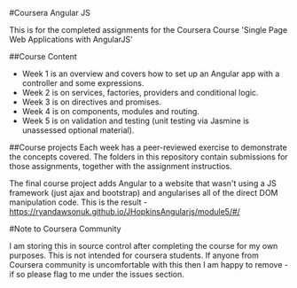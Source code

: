 #Coursera Angular JS

This is for the completed assignments for the Coursera Course 'Single Page Web Applications with AngularJS'

##Course Content
* Week 1 is an overview and covers how to set up an Angular app with a controller and some expressions.
* Week 2 is on services, factories, providers and conditional logic.
* Week 3 is on directives and promises.
* Week 4 is on components, modules and routing.
* Week 5 is on validation and testing (unit testing via Jasmine is unassessed optional material).

##Course projects
Each week has a peer-reviewed exercise to demonstrate the concepts covered. The folders in this repository contain submissions for those assignments, together with the assignment instructios.

The final course project adds Angular to a website that wasn't using a JS framework (just ajax and bootstrap) and angularises all of the direct DOM manipulation code. This is the result - https://ryandawsonuk.github.io/JHopkinsAngularjs/module5/#/

#Note to Coursera Community

I am storing this in source control after completing the course for my own purposes. This is not intended for coursera students. If anyone from Coursera community is uncomfortable with this then I am happy to remove - if so please flag to me under the issues section.